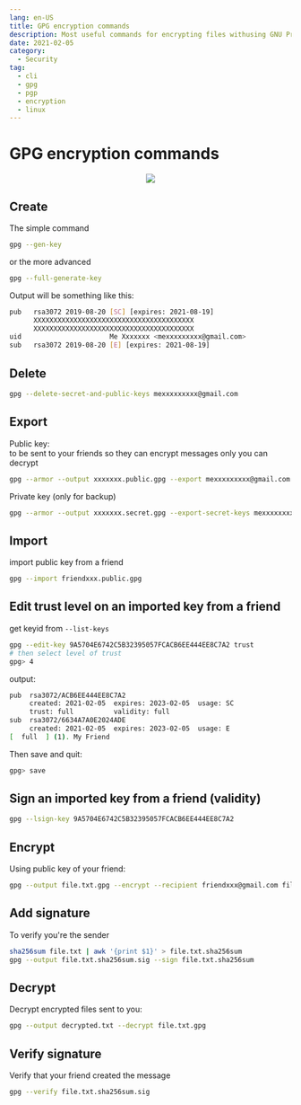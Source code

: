 ```yaml
---
lang: en-US
title: GPG encryption commands
description: Most useful commands for encrypting files withusing GNU Privacy Guard (gnupg.org)
date: 2021-02-05
category:
  - Security
tag:
  - cli
  - gpg
  - pgp
  - encryption
  - linux
---
```


# GPG encryption commands

<div class="separator" style="clear: both; text-align: center;"><img border="0" src="https://storage.googleapis.com/atle-static/pics/gpg_logo.png"/></div>

## Create

The simple command

```sh
gpg --gen-key
```

or the more advanced

```sh
gpg --full-generate-key
```

Output will be something like this:
```bash
pub   rsa3072 2019-08-20 [SC] [expires: 2021-08-19]
      XXXXXXXXXXXXXXXXXXXXXXXXXXXXXXXXXXXXXXXX
      XXXXXXXXXXXXXXXXXXXXXXXXXXXXXXXXXXXXXXXX
uid                      Me Xxxxxxx <mexxxxxxxxx@gmail.com>
sub   rsa3072 2019-08-20 [E] [expires: 2021-08-19]
```

## Delete

```sh
gpg --delete-secret-and-public-keys mexxxxxxxxx@gmail.com
```

## Export

Public key:  
to be sent to your friends so they can encrypt messages only you can decrypt

```sh
gpg --armor --output xxxxxxx.public.gpg --export mexxxxxxxxx@gmail.com
```

Private key (only for backup)

```sh
gpg --armor --output xxxxxxx.secret.gpg --export-secret-keys mexxxxxxxxx@gmail.com
```

## Import

import public key from a friend

```sh
gpg --import friendxxx.public.gpg
```

## Edit trust level on an imported key from a friend

get keyid from `--list-keys`

```sh
gpg --edit-key 9A5704E6742C5B32395057FCACB6EE444EE8C7A2 trust
# then select level of trust
gpg> 4
```

output:

```bash
pub  rsa3072/ACB6EE444EE8C7A2
     created: 2021-02-05  expires: 2023-02-05  usage: SC
     trust: full          validity: full
sub  rsa3072/6634A7A0E2024ADE
     created: 2021-02-05  expires: 2023-02-05  usage: E
[  full  ] (1). My Friend
```

Then save and quit:

```sh
gpg> save
```

## Sign an imported key from a friend (validity)

```sh
gpg --lsign-key 9A5704E6742C5B32395057FCACB6EE444EE8C7A2
```

## Encrypt

Using public key of your friend:
```sh
gpg --output file.txt.gpg --encrypt --recipient friendxxx@gmail.com file.txt
```

## Add signature

To verify you're the sender

```sh
sha256sum file.txt | awk '{print $1}' > file.txt.sha256sum
gpg --output file.txt.sha256sum.sig --sign file.txt.sha256sum
```

## Decrypt

Decrypt encrypted files sent to you:

```sh
gpg --output decrypted.txt --decrypt file.txt.gpg
```

## Verify signature

Verify that your friend created the message

```sh
gpg --verify file.txt.sha256sum.sig
```
